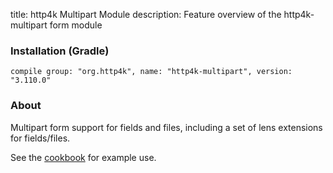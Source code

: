 title: http4k Multipart Module
description: Feature overview of the http4k-multipart form module

### Installation (Gradle)
```compile group: "org.http4k", name: "http4k-multipart", version: "3.110.0"```

### About

Multipart form support for fields and files, including a set of lens extensions for fields/files.

See the [cookbook](/cookbook/multipart_forms/) for example use.

